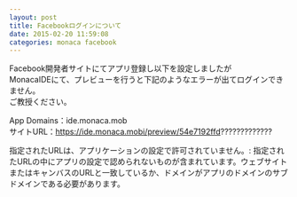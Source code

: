 ```yaml
---
layout: post
title: Facebookログインについて
date: 2015-02-20 11:59:08
categories: monaca facebook
---
```

<!-- {% raw %} -->
<p>Facebook開発者サイトにてアプリ登録し以下を設定しましたが<br>
MonacaIDEにて、プレビューを行うと下記のようなエラーが出てログインできません。<br>
ご教授ください。</p>

<p>App Domains：ide.monaca.mob<br>
サイトURL：<a href="https://ide.monaca.mobi/preview/54e7192ffd" rel="nofollow">https://ide.monaca.mobi/preview/54e7192ffd</a>?????????????</p>

<p>指定されたURLは、アプリケーションの設定で許可されていません。: 指定されたURLの中にアプリの設定で認められないものが含まれています。ウェブサイトまたはキャンバスのURLと一致しているか、ドメインがアプリのドメインのサブドメインである必要があります。</p>
<!-- {% endraw %} -->
